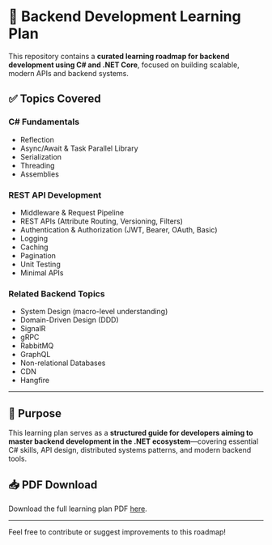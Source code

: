 # 📄 Backend Development Learning Plan

This repository contains a **curated learning roadmap for backend development using C# and .NET Core**, focused on building scalable, modern APIs and backend systems.

## ✅ Topics Covered

### C# Fundamentals
- Reflection
- Async/Await & Task Parallel Library
- Serialization
- Threading
- Assemblies

### REST API Development
- Middleware & Request Pipeline
- REST APIs (Attribute Routing, Versioning, Filters)
- Authentication & Authorization (JWT, Bearer, OAuth, Basic)
- Logging
- Caching
- Pagination
- Unit Testing
- Minimal APIs

### Related Backend Topics
- System Design (macro-level understanding)
- Domain-Driven Design (DDD)
- SignalR
- gRPC
- RabbitMQ
- GraphQL
- Non-relational Databases
- CDN
- Hangfire

---

## 🎯 Purpose

This learning plan serves as a **structured guide for developers aiming to master backend development in the .NET ecosystem**—covering essential C# skills, API design, distributed systems patterns, and modern backend tools.

## 📥 PDF Download

Download the full learning plan PDF [here](./Learning_Plan_Enhanced_With_Hangfire.pdf).

---

Feel free to contribute or suggest improvements to this roadmap!
